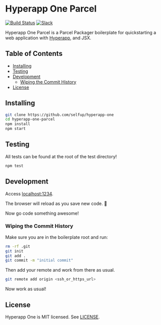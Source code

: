 # Hyperapp One Parcel

[![Build Status](https://travis-ci.org/selfup/hyperapp-one-parcel.svg?branch=master)](https://travis-ci.org/selfup/hyperapp-one-parcel) [![Slack](https://hyperappjs.herokuapp.com/badge.svg)](https://hyperappjs.herokuapp.com "Join us")

Hyperapp One Parcel is a Parcel Packager boilerplate for quickstarting a web application with [Hyperapp](https://github.com/hyperapp/hyperapp), and JSX.

<h2>Table of Contents</h2>

<!-- TOC -->

* [Installing](#installing)
* [Testing](#testing)
* [Development](#development)
  * [Wiping the Commit History](#wiping-the-commit-history)
* [License](#license)

<!-- /TOC -->

## Installing

```bash
git clone https://github.com/selfup/hyperapp-one
cd hyperapp-one-parcel
npm install
npm start
```

## Testing

All tests can be found at the root of the test directory!

```bash
npm test
```

## Development

Access [localhost:1234](http://localhost:1234).

The browser will reload as you save new code. 🚀

Now go code something awesome!

### Wiping the Commit History

Make sure you are in the boilerplate root and run:

```bash
rm -rf .git
git init
git add .
git commit -m "initial commit"
```

Then add your remote and work from there as usual.

```bash
git remote add origin <ssh_or_https_url>
```

Now work as usual!

## License

Hyperapp One is MIT licensed. See [LICENSE](LICENSE).
